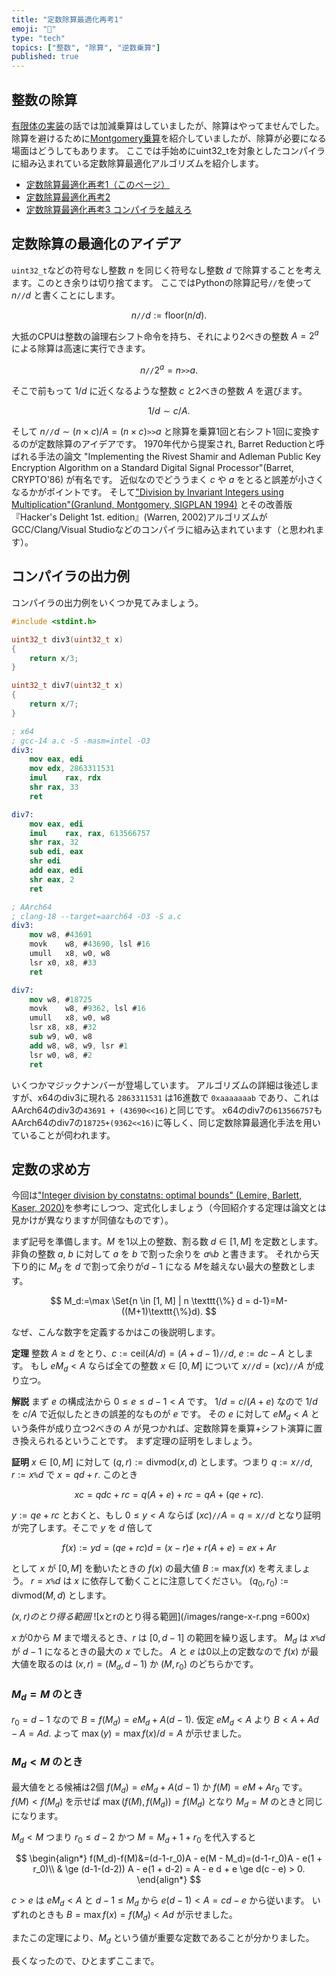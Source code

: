 ```yaml
---
title: "定数除算最適化再考1"
emoji: "📖"
type: "tech"
topics: ["整数", "除算", "逆数乗算"]
published: true
---
```

## 整数の除算
[有限体の実装](https://zenn.dev/herumi/articles/finite-field-01-add)の話では加減乗算はしていましたが、除算はやってませんでした。
除算を避けるために[Montgomery乗算](https://zenn.dev/herumi/articles/finite-field-03-mul)を紹介していましたが、除算が必要になる場面はどうしてもあります。
ここでは手始めにuint32_tを対象としたコンパイラに組み込まれている定数除算最適化アルゴリズムを紹介します。

- [定数除算最適化再考1（このページ）](https://zenn.dev/herumi/articles/const-div-revised1)
- [定数除算最適化再考2](https://zenn.dev/herumi/articles/const-div-revised2)
- [定数除算最適化再考3 コンパイラを越えろ](https://zenn.dev/herumi/articles/const-div-revised3)

## 定数除算の最適化のアイデア
`uint32_t`などの符号なし整数 $n$ を同じく符号なし整数 $d$ で除算することを考えます。このとき余りは切り捨てます。
ここではPythonの除算記号`//`を使って $n \texttt{//} d$ と書くことにします。

$$
n \texttt{//} d := \mathrm{floor}(n/d).
$$

大抵のCPUは整数の論理右シフト命令を持ち、それにより2べきの整数 $A=2^a$ による除算は高速に実行できます。

$$
n \texttt{//} 2^a = n \texttt{>>} a.
$$

そこで前もって $1/d$ に近くなるような整数 $c$ と2べきの整数 $A$ を選びます。

$$
1/d \sim c / A.
$$

そして $n \texttt{//} d \sim (n \times c)/A = (n \times c)\texttt{>>}a$ と除算を乗算1回と右シフト1回に変換するのが定数除算のアイデアです。
1970年代から提案され, Barret Reductionと呼ばれる手法の論文  "Implementing the Rivest Shamir and Adleman Public Key Encryption Algorithm on a Standard Digital Signal Processor"(Barret, CRYPTO'86) が有名です。
近似なのでどううまく $c$ や $a$ をとると誤差が小さくなるかがポイントです。
そして["Division by Invariant Integers using Multiplication"(Granlund, Montgomery, SIGPLAN 1994)](https://gmplib.org/~tege/divcnst-pldi94.pdf) とその改善版『Hacker's Delight 1st. edition』(Warren, 2002)アルゴリズムがGCC/Clang/Visual Studioなどのコンパイラに組み込まれています（と思われます）。

## コンパイラの出力例
コンパイラの出力例をいくつか見てみましょう。

```cpp
#include <stdint.h>

uint32_t div3(uint32_t x)
{
    return x/3;
}

uint32_t div7(uint32_t x)
{
    return x/7;
}
```

```nasm
; x64
; gcc-14 a.c -S -masm=intel -O3
div3:
    mov eax, edi
    mov edx, 2863311531
    imul    rax, rdx
    shr rax, 33
    ret

div7:
    mov eax, edi
    imul    rax, rax, 613566757
    shr rax, 32
    sub edi, eax
    shr edi
    add eax, edi
    shr eax, 2
    ret
```

```nasm
; AArch64
; clang-18 --target=aarch64 -O3 -S a.c
div3:
    mov w8, #43691
    movk    w8, #43690, lsl #16
    umull   x8, w0, w8
    lsr x0, x8, #33
    ret

div7:
    mov w8, #18725
    movk    w8, #9362, lsl #16
    umull   x8, w0, w8
    lsr x8, x8, #32
    sub w9, w0, w8
    add w8, w8, w9, lsr #1
    lsr w0, w8, #2
    ret
```

いくつかマジックナンバーが登場しています。
アルゴリズムの詳細は後述しますが、x64のdiv3に現れる `2863311531` は16進数で `0xaaaaaaab` であり、これはAArch64のdiv3の`43691 + (43690<<16)`と同じです。
x64のdiv7の`613566757`もAArch64のdiv7の`18725+(9362<<16)`に等しく、同じ定数除算最適化手法を用いていることが伺われます。

## 定数の求め方
今回は["Integer division by constatns: optimal bounds" (Lemire, Barlett, Kaser, 2020)](https://arxiv.org/abs/2012.12369)を参考にしつつ、定式化しましょう（今回紹介する定理は論文とは見かけが異なりますが同値なものです）。

まず記号を準備します。$M$ を1以上の整数、割る数 $d \in [1, M]$ を定数とします。
非負の整数 $a$, $b$ に対して $a$ を $b$ で割った余りを $a \texttt{\%} b$ と書きます。
それから天下り的に $M_d$ を $d$ で割って余りが$d-1$ になる $M$を越えない最大の整数とします。

$$
M_d:=\max \Set{n \in [1, M] | n \texttt{\%} d = d-1}=M-((M+1)\texttt{\%}d).
$$

なぜ、こんな数字を定義するかはこの後説明します。

**定理**
整数 $A \ge d$ をとり、$c :=  \mathrm{ceil}(A/d)=(A+d-1) \texttt{//} d$, $e := d c - A$ とします。
もし $e M_d < A$ ならば全ての整数 $x \in [0, M]$ について $x \texttt{//} d = (x c)\texttt{//}A$ が成り立つ。

**解説**
まず $e$ の構成法から $0 \le e \le d-1 < A$ です。
$1/d = c/(A+e)$ なので $1/d$ を $c/A$ で近似したときの誤差的なものが $e$ です。
その $e$ に対して $e M_d < A$ という条件が成り立つ2べきの $A$ が見つかれば、定数除算を乗算+シフト演算に置き換えられるということです。
まず定理の証明をしましょう。

**証明**
$x \in [0, M]$ に対して $(q, r) := \mathrm{divmod}(x, d)$ とします。つまり $q := x \texttt{//} d$, $r := x \texttt{\%} d$ で $x = qd + r$.
このとき

$$
x c = q d c + r c = q (A + e) + r c = q A + (q e + r c).
$$

$y:=q e + r c$ とおくと、もし $0 \le y < A$ ならば $(x c) \texttt{//} A = q = x \texttt{//} d$ となり証明が完了します。そこで $y$ を $d$ 倍して

$$
f(x):=y d = (q e + r c)d = (x - r)e + r(A + e) = e x + A r
$$

として $x$ が $[0, M]$ を動いたときの $f(x)$ の最大値 $B:=\max f(x)$ を考えましょう。
$r=x \texttt{\%} d$ は $x$ に依存して動くことに注意してください。
$(q_0, r_0):=\mathrm{divmod}(M, d)$ とします。

*$(x,r)$のとり得る範囲*
![xとrのとり得る範囲](/images/range-x-r.png =600x)

$x$ が0から $M$ まで増えるとき、$r$ は $[0, d-1]$ の範囲を繰り返します。
$M_d$ は $x\texttt{\%} d$ が $d-1$ になるときの最大の $x$ でした。
$A$ と $e$ は0以上の定数なので $f(x)$ が最大値を取るのは $(x,r)=(M_d,d-1)$ か $(M,r_0)$ のどちらかです。

### $M_d=M$ のとき
$r_0 = d-1$ なので $B=f(M_d) = e M_d + A (d-1)$.
仮定 $e M_d < A$ より $B < A + A d - A = A d$.
よって $\max(y) = \max f(x)/d = A$ が示せました。

### $M_d < M$ のとき
最大値をとる候補は2個 $f(M_d)=e M_d + A(d-1)$ か $f(M)= eM + A r_0$ です。
$f(M) < f(M_d)$ を示せば $\max(f(M), f(M_d))=f(M_d)$ となり $M_d=M$ のときと同じになります。

$M_d < M$ つまり $r_0 \le d-2$ かつ $M= M_d + 1 + r_0$ を代入すると

$$
\begin{align*}
f(M_d)-f(M)&=(d-1-r_0)A - e(M - M_d)=(d-1-r_0)A - e(1 + r_0)\\
& \ge (d-1-(d-2)) A - e(1 + d-2) = A - e d + e \ge d(c - e) > 0.
\end{align*}
$$

$c > e$ は $e M_d < A$ と $d-1 \le M_d$ から $e(d-1) < A = c d - e$ から従います。
いずれのときも $B=\max f(x) = f(M_d) < A d$ が示せました。

またこの定理により、$M_d$ という値が重要な定数であることが分かりました。

長くなったので、ひとまずここまで。
